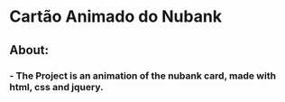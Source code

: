 # Cartão Animado do Nubank

## About:

### - The Project is an animation of the nubank card, made with html, css and jquery.
